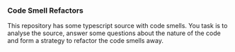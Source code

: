 ### Code Smell Refactors

This repository has some typescript source with code smells. You task is to analyse the source, answer some questions about the nature of the code and form a strategy to refactor the code smells away.



